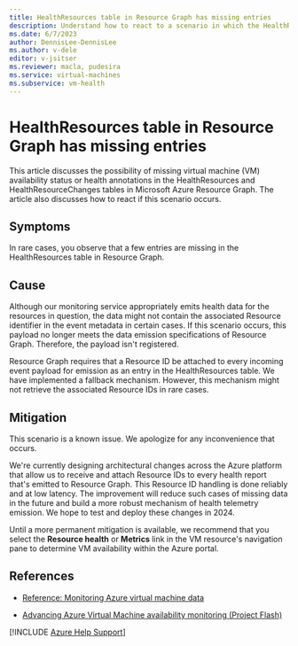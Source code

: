 ```yaml
---
title: HealthResources table in Resource Graph has missing entries
description: Understand how to react to a scenario in which the HealthResources table in Azure Resource Graph has missing entries.
ms.date: 6/7/2023
author: DennisLee-DennisLee
ms.author: v-dele
editor: v-jsitser
ms.reviewer: macla, pudesira
ms.service: virtual-machines
ms.subservice: vm-health
---
```

# HealthResources table in Resource Graph has missing entries

This article discusses the possibility of missing virtual machine (VM) availability status or health annotations in the HealthResources and HealthResourceChanges tables in Microsoft Azure Resource Graph. The article also discusses how to react if this scenario occurs.

## Symptoms

In rare cases, you observe that a few entries are missing in the HealthResources table in Resource Graph.

## Cause

Although our monitoring service appropriately emits health data for the resources in question, the data might not contain the associated Resource identifier in the event metadata in certain cases. If this scenario occurs, this payload no longer meets the data emission specifications of Resource Graph. Therefore, the payload isn't registered.

Resource Graph requires that a Resource ID be attached to every incoming event payload for emission as an entry in the HealthResources table. We have implemented a fallback mechanism. However, this mechanism might not retrieve the associated Resource IDs in rare cases.

## Mitigation

This scenario is a known issue. We apologize for any inconvenience that occurs.

We're currently designing architectural changes across the Azure platform that allow us to receive and attach Resource IDs to every health report that's emitted to Resource Graph. This Resource ID handling is done reliably and at low latency. The improvement will reduce such cases of missing data in the future and build a more robust mechanism of health telemetry emission. We hope to test and deploy these changes in 2024.

Until a more permanent mitigation is available, we recommend that you select the **Resource health** or **Metrics** link in the VM resource's navigation pane to determine VM availability within the Azure portal.

## References

- [Reference: Monitoring Azure virtual machine data](/azure/virtual-machines/monitor-vm-reference)

- [Advancing Azure Virtual Machine availability monitoring (Project Flash)](https://azure.microsoft.com/blog/advancing-azure-virtual-machine-availability-monitoring-with-project-flash-update/)

[!INCLUDE [Azure Help Support](../../includes/azure-help-support.md)]
